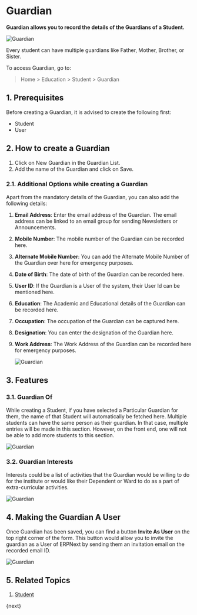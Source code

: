 <!-- add-breadcrumbs -->
# Guardian

**Guardian allows you to record the details of the Guardians of a Student.**

![Guardian](/docs/assets/img/education/education-guardian-1.png)

Every student can have multiple guardians like Father, Mother, Brother, or Sister. 

To access Guardian, go to:

> Home > Education > Student > Guardian

## 1. Prerequisites

Before creating a Guardian, it is advised to create the following first:

* Student
* User 

## 2. How to create a Guardian

1. Click on New Guardian in the Guardian List. 
1. Add the name of the Guardian and click on Save.

### 2.1. Additional Options while creating a Guardian

Apart from the mandatory details of the Guardian, you can also add the following details:

1. **Email Address**: Enter the email address of the Guardian. The email address can be linked to an email group for sending Newsletters or Announcements. 
2. **Mobile Number**: The mobile number of the Guardian can be recorded here.
3. **Alternate Mobile Number**: You can add the Alternate Mobile Number of the Guardian over here for emergency purposes.
4. **Date of Birth**: The date of birth of the Guardian can be recorded here.
5. **User ID**: If the Guardian is a User of the system, their User Id can be mentioned here.
6. **Education**: The Academic and Educational details of the Guardian can be recorded here.
7. **Occupation**: The occupation of the Guardian can be captured here.
8. **Designation**: You can enter the designation of the Guardian here.
9. **Work Address**: The Work Address of the Guardian can be recorded here for emergency purposes.

    ![Guardian](/docs/assets/img/education/education-guardian-1.png)

## 3. Features

### 3.1. Guardian Of

While creating a Student, if you have selected a Particular Guardian for them, the name of that Student will automatically be fetched here. Multiple students can have the same person as their guardian. In that case, multiple entries will be made in this section. However, on the front end, one will not be able to add more students to this section.

![Guardian](/docs/assets/img/education/education-guardian-2.png)

### 3.2. Guardian Interests

Interests could be a list of activities that the Guardian would be willing to do for the institute or would like their Dependent or Ward to do as a part of extra-curricular activities.

![Guardian](/docs/assets/img/education/education-guardian-3.png)

## 4. Making the Guardian A User

Once Guardian has been saved, you can find a button **Invite As User** on the top right corner of the form. This button would allow you to invite the guardian as a User of ERPNext by sending them an invitation email on the recorded email ID. 

![Guardian](/docs/assets/img/education/education-guardian-4.png)
 
## 5. Related Topics

1. [Student](/docs/user/manual/en/education/student)

{next}
